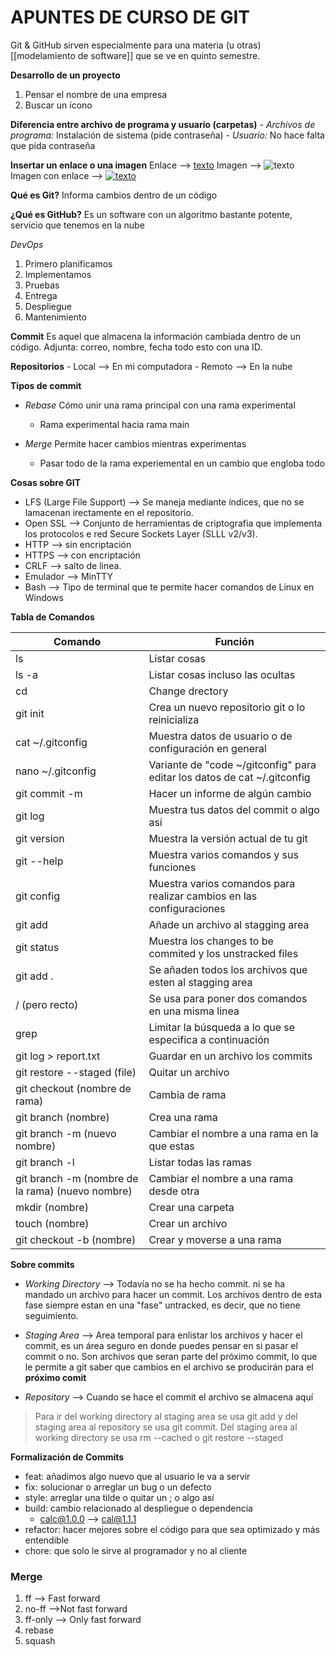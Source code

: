 # APUNTES DE CURSO DE GIT
Git & GitHub sirven especialmente para una materia (u otras) [[modelamiento de software]] que se ve en quinto semestre.

**Desarrollo de un proyecto**
1. Pensar el nombre de una empresa
2. Buscar un ícono

**Diferencia entre archivo de programa y usuario (carpetas)**
*- Archivos de programa:*  Instalación de sistema (pide contraseña)
*- Usuario:* No hace falta que pida contraseña 
	
**Insertar un enlace o una imagen**
Enlace --> [texto](url)
Imagen --> ![texto](https://img.shields.io/gem/u/a?color=a&label=a&logo=a&logoColor=a)
Imagen con enlace --> [![texto](https://img.shields.io/gem/u/a?color=a&label=a&logo=a&logoColor=a)](url)
	
**Qué es Git?**
Informa cambios dentro de un código

**¿Qué es GitHub?**
Es un software con un algoritmo bastante potente, servicio que tenemos en la nube

*DevOps*
1. Primero planificamos
2. Implementamos
3. Pruebas
4. Entrega
5. Despliegue
6. Mantenimiento
	
**Commit**
Es aquel que almacena la información cambiada dentro de un código. Adjunta: correo, nombre, fecha todo esto con una ID.

**Repositorios**
	- Local --> En mi computadora
	- Remoto --> En la nube

**Tipos de commit**
- *Rebase*
Cómo unir una rama principal con una rama experimental
	- Rama experimental hacia rama main

- *Merge*
Permite hacer cambios mientras experimentas
	- Pasar todo de la rama experiemental en un cambio que engloba todo

**Cosas sobre GIT** 
- LFS (Large File Support) --> Se maneja mediante índices, que no se lamacenan irectamente en el repositorio.
- Open SSL --> Conjunto de herramientas de criptografia que implementa los protocolos e red Secure Sockets Layer (SLLL v2/v3).
- HTTP --> sin encriptación
- HTTPS --> con encriptación
- CRLF --> salto de linea.
- Emulador --> MinTTY
- Bash --> Tipo de terminal que te permite hacer comandos de Linux en Windows

**Tabla de Comandos**

| Comando | Función |
| --- | --- |
| ls | Listar cosas |
| ls -a | Listar cosas incluso las ocultas |
| cd | Change drectory |
| git init | Crea un nuevo repositorio git o lo reinicializa |
| cat ~/.gitconfig | Muestra datos de usuario o de configuración en general |
| nano ~/.gitconfig | Variante de "code ~/gitconfig" para editar los datos de cat ~/.gitconfig |
| git commit -m | Hacer un informe de algún cambio |
| git log | Muestra tus datos del commit o algo así |
| git version | Muestra la versión actual de tu git |
| git --help | Muestra varios comandos y sus funciones |
| git config | Muestra varios comandos para realizar cambios en las configuraciones |
| git add | Añade un archivo al stagging area |
| git status | Muestra los changes to be commited y los unstracked files |
| git add . | Se añaden todos los archivos que esten al stagging area |
| / (pero recto) | Se usa para poner dos comandos en una misma linea |
| grep | Limitar la búsqueda a lo que se especifica a continuación |
| git log > report.txt | Guardar en un archivo los commits |
| git restore --staged (file) | Quitar un archivo |
|git checkout  (nombre de rama)| Cambia de rama |
|git branch (nombre)|Crea una rama|
|git branch -m (nuevo nombre)|Cambiar el nombre a una rama en la que estas|
|git branch -l|Listar todas las ramas|
|git branch -m (nombre de la rama) (nuevo nombre)|Cambiar el nombre a una rama desde otra|
|mkdir (nombre)|Crear una carpeta|
|touch (nombre)|Crear un archivo|
|git checkout -b (nombre)|Crear y moverse a una rama|
**Sobre commits**

- *Working Directory* --> Todavía no se ha hecho commit. ni se ha mandado un archivo para hacer un commit. Los archivos dentro de esta fase siempre estan en una "fase" untracked, es decir, que no tiene seguimiento.

- *Staging Area* --> Area temporal para enlistar los archivos y hacer el commit, es un área seguro en donde puedes pensar en si pasar el commit o no. Son archivos que seran parte del próximo commit, lo que le permite a git saber que cambios en el archivo se producirán para el **próximo comit** 

* *Repository* --> Cuando se hace el commit el archivo se almacena aquí

> Para ir del working directory al staging area se usa git add y del staging area al repository se usa git commit.
> Del staging area al working directory se usa rm --cached o git restore --staged

**Formalización de Commits**

- feat: añadimos algo nuevo que al usuario le va a servir 
- fix: solucionar o arreglar un bug o un defecto 	
- style: arreglar una tilde o quitar un ; o algo así 
- build: cambio relacionado al despliegue o dependencia 
	- calc@1.0.0 --> cal@1.1.1
- refactor: hacer mejores sobre el código para que sea optimizado y más entendible
- chore: que solo le sirve al programador y no al cliente

### Merge
1. ff --> Fast forward
2. no-ff -->Not fast forward
3. ff-only --> Only fast forward
4. rebase
5. squash

